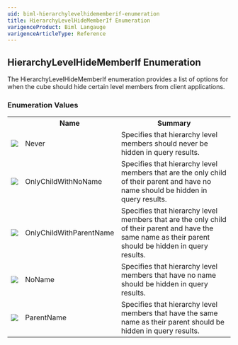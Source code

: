 ```yaml
---
uid: biml-hierarchylevelhidememberif-enumeration
title: HierarchyLevelHideMemberIf Enumeration
varigenceProduct: Biml Langauge
varigenceArticleType: Reference
---
```


## HierarchyLevelHideMemberIf Enumeration<div class="LanguageSummary"><div class ="SummaryItem">The HierarchyLevelHideMemberIf enumeration provides a list of options for when the cube should hide certain level members from client applications.</div></div><div class="EnumValueGroup">### Enumeration Values<table id="EnumValue" class="MemberList"><tbody><tr><th class="MemberTypeIconColumnHeader">&nbsp;</th><th class="MemberNameColumnHeader">Name</th><th class="MemberSummaryColumnHeader">Summary</th></tr><tr class="cd0"><td align="center" class="MemberTypeIcon"><img src="enumValue.png"></img></td><td class="MemberName">Never</td><td class="MemberSummary"><div class ="SummaryItem">Specifies that hierarchy level members should never be hidden in query results.</div></td></tr><tr class="cd1"><td align="center" class="MemberTypeIcon"><img src="enumValue.png"></img></td><td class="MemberName">OnlyChildWithNoName</td><td class="MemberSummary"><div class ="SummaryItem">Specifies that hierarchy level members that are the only child of their parent and have no name should be hidden in query results.</div></td></tr><tr class="cd0"><td align="center" class="MemberTypeIcon"><img src="enumValue.png"></img></td><td class="MemberName">OnlyChildWithParentName</td><td class="MemberSummary"><div class ="SummaryItem">Specifies that hierarchy level members that are the only child of their parent and have the same name as their parent should be hidden in query results.</div></td></tr><tr class="cd1"><td align="center" class="MemberTypeIcon"><img src="enumValue.png"></img></td><td class="MemberName">NoName</td><td class="MemberSummary"><div class ="SummaryItem">Specifies that hierarchy level members that have no name should be hidden in query results.</div></td></tr><tr class="cd0"><td align="center" class="MemberTypeIcon"><img src="enumValue.png"></img></td><td class="MemberName">ParentName</td><td class="MemberSummary"><div class ="SummaryItem">Specifies that hierarchy level members that have the same name as their parent should be hidden in query results.</div></td></tr></tbody></table></div>